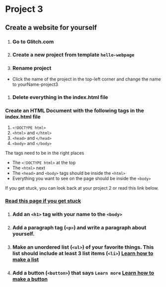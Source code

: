 # Project 3
## Create a website for yourself

1. ### Go to Glitch.com
1. ### Create a new project from template `hello-webpage`
1. ### Rename project
  - Click the name of the project in the top-left corner and change the name to yourName-project3
1. ### Delete everything in the index.html file

### Create an HTML Document with the following tags in the index.html file

1. `<!DOCTYPE html>`
1. `<html>` and `</html>`
1. `<head>` and `</head>`
1. `<body>` and `</body>`

The tags need to be in the right places
- The `<!DOCTYPE html>` at the top
- The `<html>` next
- The `<head>` and `<body>` tags should be inside the `<html>`
- Everything you want to see on the page should be inside the `<body>`

If you get stuck, you can look back at your project 2 or read this link below.
### [Read this page if you get stuck](https://www.w3schools.com/html/html_elements.asp)

1. ### Add an `<h1>` tag with your name to the `<body>`
1. ### Add a paragraph tag (`<p>`) and write a paragraph about yourself.
1. ### Make an unordered list (`<ul>`) of your favorite things. This list should include at least 3 list items (`<li>`) [Learn how to make a list](https://www.w3schools.com/html/html_lists.asp)
1. ### Add a button (`<button>`) that says `Learn more` [Learn how to make a button](https://www.w3schools.com/tags/tag_button.asp)
